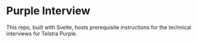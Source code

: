 # Purple Interview

This repo, built with Svelte, hosts prerequisite instructions for the technical interviews for Telstra Purple.
